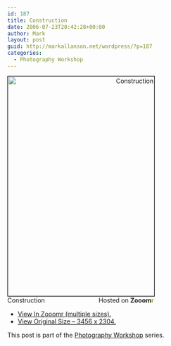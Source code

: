 ```yaml
---
id: 187
title: Construction
date: 2006-07-23T20:42:28+00:00
author: Mark
layout: post
guid: http://markallanson.net/wordpress/?p=187
categories:
  - Photography Workshop
---
```

<div style="width: 333px; text-align: right">
  <a title="Zooomr :: Photo Sharing" href="http://beta.zooomr.com/photos/MarkAllanson/92990/"><img width="333" height="500" border="0" alt="Construction" style="border: 1px solid #000000" src="http://static.zooomr.com/images/380b7bdb18e52b728e7e735d537f399624e65603.jpg" /></a><span style="float: left">Construction</span> Hosted on <strong>Zooom<span style="color: #9eae15">r</span></strong>
</div>

  * [View In Zooomr (multiple sizes).](http://zooomr.com/photos/MarkAllanson/92990 "Open this photograph in Zooomr")
  * [View Original Size &#8211; 3456 x 2304.](http://static.zooomr.com/images/2a93b7fa8331c101d7fbfd1d752a141a93a1c287.jpg "View this photo in all it's original glory")

This post is part of the [Photography Workshop](http://markallanson.net/wordpress/?cat=6 "Photography Workshop Series") series.